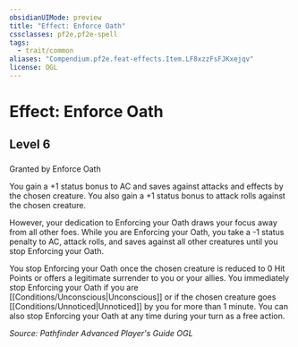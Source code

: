 ```yaml
---
obsidianUIMode: preview
title: "Effect: Enforce Oath"
cssclasses: pf2e,pf2e-spell
tags:
  - trait/common
aliases: "Compendium.pf2e.feat-effects.Item.LF8xzzFsFJKxejqv"
license: OGL
---
```

# Effect: Enforce Oath
## Level 6
### 






Granted by Enforce Oath

You gain a +1 status bonus to AC and saves against attacks and effects by the chosen creature. You also gain a +1 status bonus to attack rolls against the chosen creature.

However, your dedication to Enforcing your Oath draws your focus away from all other foes. While you are Enforcing your Oath, you take a -1 status penalty to AC, attack rolls, and saves against all other creatures until you stop Enforcing your Oath.

You stop Enforcing your Oath once the chosen creature is reduced to 0 Hit Points or offers a legitimate surrender to you or your allies. You immediately stop Enforcing your Oath if you are [[Conditions/Unconscious|Unconscious]] or if the chosen creature goes [[Conditions/Unnoticed|Unnoticed]] by you for more than 1 minute. You can also stop Enforcing your Oath at any time during your turn as a free action.

*Source: Pathfinder Advanced Player's Guide*
*OGL*